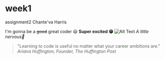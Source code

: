 # week1
assignment2
Chante'va Harris

I'm gonna be a ~~good~~ great coder :smiley:
**Super excited :grin:**
![Alt Text](https://i.pinimg.com/originals/86/a2/5d/86a25d9a87d56baa303a02e9a9d96373.jpg)
*A little nervous:grimacing:*
> "Learning to code is useful no matter what your career ambitions are." *Ariana Huffington, Founder, The Huffington Post*
  

